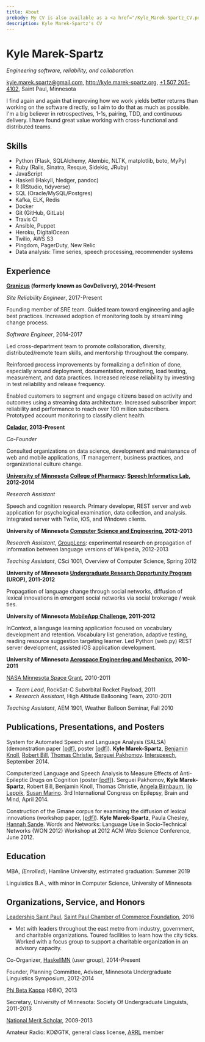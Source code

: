```yaml
---
title: About
prebody: My CV is also available as a <a href="/Kyle_Marek-Spartz_CV.pdf">PDF</a>.
description: Kyle Marek-Spartz's CV
---
```


# **Kyle Marek-Spartz**

*Engineering software, reliability, and collaboration.*

<kyle.marek.spartz@gmail.com>, <http://kyle.marek-spartz.org>,
[+1 507 205-4102](tel:+1-507-205-4102),  Saint Paul, Minnesota

I find again and again that improving how we work yields better returns than
working on the software directly, so I aim to do that as much as possible. I'm a
big believer in retrospectives, 1-1s, pairing, TDD, and continuous delivery. I
have found great value working with cross-functional and distributed teams.


## Skills

- Python (Flask, SQLAlchemy, Alembic, NLTK, matplotlib, boto, MyPy)
- Ruby (Rails, Sinatra, Resque, Sidekiq, JRuby)
- JavaScript
- Haskell (Hakyll, hledger, pandoc)
- R (RStudio, tidyverse)
- SQL (Oracle/MySQL/Postgres)
- Kafka, ELK, Redis
- Docker
- Git (GitHub, GitLab)
- Travis CI
- Ansible, Puppet
- Heroku, DigitalOcean
- Twilio, AWS S3
- Pingdom, PagerDuty, New Relic
- Data analysis: Time series, speech processing, recommender systems

## Experience

**[Granicus](https://granicus.com) (formerly known as GovDelivery), 2014-Present**

*Site Reliability Engineer*, 2017-Present

Founding member of SRE team. Guided team toward engineering and agile best
practices. Increased adoption of monitoring tools by streamlining change
process.

*Software Engineer*, 2014-2017

Led cross-department team to promote collaboration, diversity,
distributed/remote team skills, and mentorship throughout the company.

Reinforced process improvements by formalizing a definition of done, especially
around deployment, documentation, monitoring, load testing, measurement, and
data practices. Increased release reliability by investing in test reliability
and release frequency.

Enabled customers to segment and engage citizens based on activity and outcomes
using a streaming data architecture. Increased subscriber import reliability and
performance to reach over 100 million subscribers. Prototyped account monitoring
to classify client health.


**[Celador](http://www.celador.mn), 2013-Present**

*Co-Founder*

Consulted organizations on data science, development and maintenance of web and
mobile applications, IT management, business practices, and organizational
culture change.


**[University of Minnesota](http://www.umn.edu/) [College of Pharmacy](http://www.pharmacy.umn.edu/): [Speech Informatics Lab](http://rxinformatics.umn.edu/), 2012-2014**

*Research Assistant*

Speech and cognition research. Primary developer, REST server and web
application for psychological examination, data collection, and analysis.
Integrated server with Twilio, iOS, and Windows clients.


**University of Minnesota [Computer Science and Engineering](http://www.cs.umn.edu/index.php), 2012-2013**

*Research Assistant*, [GroupLens](http://www.grouplens.org/): experimental research on propagation of information between language versions of Wikipedia, 2012-2013

*Teaching Assistant*, CSci 1001, Overview of Computer Science, Spring 2012


**University of Minnesota [Undergraduate Research Opportunity Program](http://www.urop.umn.edu/) (UROP), 2011-2012**

Propagation of language change through social networks, diffusion of lexical
innovations in emergent social networks via social brokerage / weak ties.


**University of Minnesota [MobileApp Challenge](https://sites.google.com/a/umn.edu/university-of-minnesota-mobile-app-challenge/home), 2011-2012**

InContext, a language learning application focused on vocabulary development and retention.
Vocabulary list generation, adaptive testing, reading resource suggestion targeting learner.
Led Python (web.py) REST server development, assisted iOS application development.


**University of Minnesota [Aerospace Engineering and Mechanics](http://www.aem.umn.edu/), 2010-2011**

[NASA Minnesota Space Grant](http://www.aem.umn.edu/msgc/), 2010-2011

- *Team Lead*, RockSat-C Suborbital Rocket Payload, 2011
- *Research Assistant*, High Altitude Ballooning Team, 2010-2011

*Teaching Assistant*, AEM 1901, Weather Balloon Seminar, Fall 2010


## Publications, Presentations, and Posters

System for Automated Speech and Language Analysis (SALSA) (demonstration paper [[pdf](http://kyle.marek-spartz.org/publications/2014-interspeech-paper.pdf)], poster [[pdf](http://kyle.marek-spartz.org/publications/2014-interspeech-poster.pdf)]). **Kyle Marek-Spartz**, [Benjamin Knoll](http://www.bmhi.umn.edu/ihi/research/nlpie/people/knoll/), [Robert Bill](http://www.bmhi.umn.edu/ihi/research/nlpie/people/bill/), [Thomas Christie](https://tom-christie.github.io/), [Serguei Pakhomov](http://www.tc.umn.edu/~pakh0002/homepage/). [Interspeech](http://www.isca-speech.org/iscaweb/index.php/conferences/interspeech), September 2014.

Computerized Language and Speech Analysis to Measure Effects of Anti-Epileptic Drugs on Cognition (poster [[pdf](http://kyle.marek-spartz.org/publications/2014-epilepsy-poster.pdf)]). Serguei Pakhomov, **Kyle Marek-Spartz**, Robert Bill, Benjamin Knoll, Thomas Christie, [Angela Birnbaum](http://www.pharmacy.umn.edu/bio/pharmacy-faculty-by-department/angela-birnbaum), [Ilo Leppik](http://www.pharmacy.umn.edu/bio/pharmacy-faculty-by-department/ilo-leppik), [Susan Marino](http://www.pharmacy.umn.edu/bio/pharmacy-faculty-by-department/susan-marino). 3rd International Congress on Epilepsy, Brain and Mind, April 2014.

Construction of the Gmane corpus for examining the diffusion of lexical innovations (workshop paper,  [[pdf](http://kyle.marek-spartz.org/publications/WON2012_Marek-Spartz_Chesley_Sande_Gmane.pdf)]). **Kyle Marek-Spartz**, Paula Chesley, [Hannah Sande](http://linguistics.berkeley.edu/~hsande/). Words and Networks: Language Use in Socio-Technical Networks (WON 2012) Workshop at 2012 ACM Web Science Conference, June 2012.


## Education

MBA, *(Enrolled)*, Hamline University, estimated graduation: Summer 2019

Linguistics B.A., with minor in Computer Science, University of Minnesota


## Organizations, Service, and Honors

[Leadership Saint Paul](http://www.saintpaulchamber.com/blog/leadership-saint-paul-class-of-2016-announced), [Saint Paul Chamber of Commerce Foundation](http://www.saintpaulchamber.com/foundation.html), 2016

- Met with leaders throughout the east metro from industry, government, and charitable organizations. Toured facilities to learn how the city ticks. Worked with a focus group to support a charitable organization in an advisory capacity.

Co-Organizer, [HaskellMN](http://www.haskell.mn) (user group), 2014-Present

Founder, Planning Committee, Adviser, Minnesota Undergraduate Linguistics Symposium, 2012-2014

[Phi Beta Kappa](https://www.pbk.org) (ΦBK), 2013

Secretary, University of Minnesota: Society Of Undergraduate Linguists, 2011-2013

[National Merit Scholar](http://www.nationalmerit.org/), 2009-2013

Amateur Radio: KDØGTK, general class license, [ARRL](http://www.arrl.org/) member
